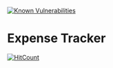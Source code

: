 [![Known Vulnerabilities](https://snyk.io/test/github/chakian/expense-tracker-web-ui/badge.svg)](https://snyk.io/test/github/chakian/expense-tracker-web-ui)

# Expense Tracker


[![HitCount](http://hits.dwyl.io/chakian/expense-tracker-web-ui.svg)](http://hits.dwyl.io/chakian/expense-tracker-web-ui)
